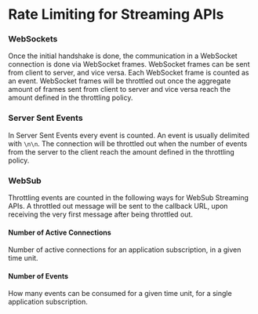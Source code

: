 # Rate Limiting for Streaming APIs 


### WebSockets

Once the initial handshake is done, the communication in a WebSocket connection is done via WebSocket frames. WebSocket frames can be sent from client to server, and vice versa. Each WebSocket frame is counted as an event. WebSocket frames will be throttled out once the aggregate amount of frames sent from client to server and vice versa reach the amount defined in the throttling policy.


### Server Sent Events

In Server Sent Events every event is counted. An event is usually delimited with `\n\n`. The connection will be throttled out when the number of events from the server to the client reach the amount defined in the throttling policy.


### WebSub

Throttling events are counted in the following ways for WebSub Streaming APIs. A throttled out message will be sent to the callback URL, upon receiving the very first message after being throttled out.

#### Number of Active Connections

Number of active connections for an application subscription, in a given time unit.

#### Number of Events

How many events can be consumed for a given time unit, for a single application subscription.

